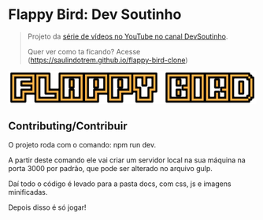 # Flappy Bird: Dev Soutinho

> Projeto da [série de vídeos no YouTube no canal DevSoutinho](https://www.youtube.com/watch?v=jOAU81jdi-c&list=PLTcmLKdIkOWmeNferJ292VYKBXydGeDej).
>
> Quer ver como ta ficando? Acesse (https://saulindotrem.github.io/flappy-bird-clone)

<p align="center">
  <img alt="Logo do projeto" src="./src/assets/imgs/logo.png" />
</p>

## Contributing/Contribuir

O projeto roda com o comando: npm run dev.

A partir deste comando ele vai criar um servidor local na sua máquina na porta 3000 por padrão, que pode ser alterado no arquivo gulp.

Daí todo o código é levado para a pasta docs, com css, js e imagens minificadas.

Depois disso é só jogar!

